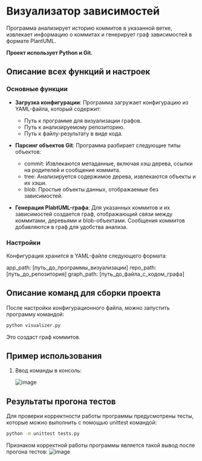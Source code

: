 # Визуализатор зависимостей

Программа анализирует историю коммитов в указанной ветке, извлекает информацию о коммитах и генерирует граф зависимостей в формате PlantUML.

**Проект использует Python и Git.**

## Описание всех функций и настроек

### Основные функции

- **Загрузка конфигурации**: Программа загружает конфигурацию из YAML-файла, который содержит:
  - Путь к программе для визуализации графов.
  - Путь к анализируемому репозиторию.
  - Путь к файлу-результату в виде кода.
  
- **Парсинг объектов Git**: Программа разбирает следующие типы объектов:
  - commit: Извлекаются метаданные, включая хэш дерева, ссылки на родителей и сообщение коммита.
  - tree: Анализируется содержимое дерева, извлекаются объекты и их хэши.
  - blob: Простые объекты данных, отображаемые без зависимостей.


- **Генерация PlabtUML-графа**: Для указанных коммитов и их зависимостей создается граф, отображающий связи между коммитами, деревьями и blob-объектами. Сообщения коммитов добавляются в граф для удобства анализа.

### Настройки

Конфигурация хранится в YAML-файле следующего формата:

app_path: [путь_до_программы_визуализации]
repo_path: [путь_до_репозитория]
graph_path: [путь_до_файла_с_кодом_графа]

## Описание команд для сборки проекта

После настройки конфигурационного файла, можно запустить программу командой:
```bash
python visualizer.py
```

Это создаст граф коммитов.

## Пример использования

1. Ввод команды в консоль:

   ![image](https://github.com/user-attachments/assets/bb4be6d6-425c-4ffc-b4ac-e8996ffa9377)

## Результаты прогона тестов

Для проверки корректности работы программы предусмотрены тесты, которые можно выполнить с помощью unittest командой:
```bash
python -m unittest tests.py
```

Признаком корректной работы программы является такой вывод после прогона тестов:
![image](https://github.com/user-attachments/assets/5cf762e5-40d7-4715-b2e7-aed8fe8e9f03)
